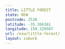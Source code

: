 ```yaml
---
title: LITTLE FOREST
state: NSW
postcode: 2538
latitude: -35.366161
longitude: 150.320507
url: /nsw/little-forest/
layout: suburb
---
```

